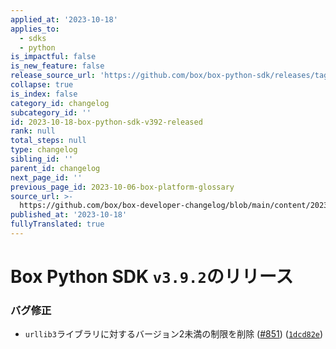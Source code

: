 ```yaml
---
applied_at: '2023-10-18'
applies_to:
  - sdks
  - python
is_impactful: false
is_new_feature: false
release_source_url: 'https://github.com/box/box-python-sdk/releases/tag/v3.9.2'
collapse: true
is_index: false
category_id: changelog
subcategory_id: ''
id: 2023-10-18-box-python-sdk-v392-released
rank: null
total_steps: null
type: changelog
sibling_id: ''
parent_id: changelog
next_page_id: ''
previous_page_id: 2023-10-06-box-platform-glossary
source_url: >-
  https://github.com/box/box-developer-changelog/blob/main/content/2023/10-18-box-python-sdk-v392-released.md
published_at: '2023-10-18'
fullyTranslated: true
---
```

# Box Python SDK `v3.9.2`のリリース

### バグ修正

* `urllib3`ライブラリに対するバージョン2未満の制限を削除 ([#851][1]) ([`1dcd82e`][2])

[1]: https://github.com/box/box-python-sdk/issues/851

[2]: https://github.com/box/box-python-sdk/commit/1dcd82e93267bfc68e3a7f8068b3c45ab7e86daf
